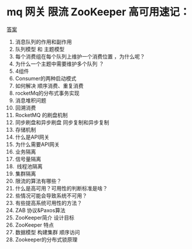 # mq 网关 限流 ZooKeeper 高可用速记：

[答案](../shortanswer/mq，网关，限流，ZooKeeper，高可用速记.md)

1. 消息队列的作用和副作用
2. 队列模型 和 主题模型
3. 每个消费组在每个队列上维护一个消费位置 ，为什么呢？
4. 为什么一个主题中需要维护多个队列 ？
5. 4组件
5. Consumer的两种启动模式
6. 如何解决 顺序消费、重复消费
7. rocketMq的分布式事务实现
8. 消息堆积问题
9. 回溯消费
10. RocketMQ 的刷盘机制
11. 同步刷盘和异步刷盘 同步复制和异步复制
12. 存储机制
13. 什么是API网关
14. 为什么需要API网关
15. 业务隔离
16. 信号量隔离
17.  线程池隔离
18. 集群隔离
19. 限流的算法有哪些？
20. 什么是高可用？可用性的判断标准是啥？
21. 些情况可能会导致系统不可用？
22. 有些提高系统可用性的方法？
23. ZAB 协议&Paxos算法
24. ZooKeeper简介 设计目标
25. ZooKeeper 特点
26. 数据模型  构建集群 顺序访问
27. Zookeeper的分布式锁原理
